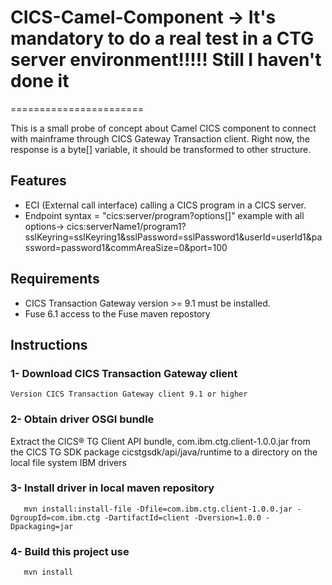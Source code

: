 # CICS-Camel-Component -> It's mandatory to do a real test in a CTG server environment!!!!!  Still I haven't done it
=======================

This is a small probe of concept about Camel CICS component to connect with mainframe through CICS Gateway Transaction client.
Right now, the response is a byte[] variable, it should be transformed to other structure.

## Features
 * ECI (External call interface) calling a CICS program in a CICS server.
 * Endpoint 
     syntax = "cics:server/program?options[]"
     example with all options->  cics:serverName1/program1?sslKeyring=sslKeyring1&sslPassword=sslPassword1&userId=userId1&password=password1&commAreaSize=0&port=100

## Requirements
 * CICS Transaction Gateway version >= 9.1 must be installed.
 * Fuse 6.1 access to the Fuse maven repostory
  

## Instructions 
### 1- Download CICS Transaction Gateway client
    Version CICS Transaction Gateway client 9.1 or higher
### 2- Obtain driver OSGI bundle 
Extract the CICS® TG Client API bundle, com.ibm.ctg.client-1.0.0.jar from the CICS TG SDK package cicstgsdk/api/java/runtime to a directory on the local file system IBM drivers
### 3- Install driver in local maven repository 
       mvn install:install-file -Dfile=com.ibm.ctg.client-1.0.0.jar -DgroupId=com.ibm.ctg -DartifactId=client -Dversion=1.0.0 -Dpackaging=jar
### 4- Build this project use
       mvn install
